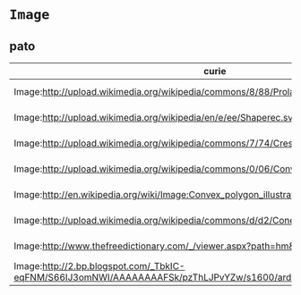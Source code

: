 # `Image`

## pato

| curie                                                                                                |   usages | nodes                                                                                                             |
|------------------------------------------------------------------------------------------------------|----------|-------------------------------------------------------------------------------------------------------------------|
| Image:http://upload.wikimedia.org/wikipedia/commons/8/88/ProlateSpheroid.png                         |        1 | [http://purl.obolibrary.org/obo/PATO:0001866](https://bioregistry.io/http://purl.obolibrary.org/obo/PATO:0001866) |
| Image:http://upload.wikimedia.org/wikipedia/en/e/ee/Shaperec.svg                                     |        1 | [http://purl.obolibrary.org/obo/PATO:0001867](https://bioregistry.io/http://purl.obolibrary.org/obo/PATO:0001867) |
| Image:http://upload.wikimedia.org/wikipedia/commons/7/74/Crescent.svg                                |        1 | [http://purl.obolibrary.org/obo/PATO:0001870](https://bioregistry.io/http://purl.obolibrary.org/obo/PATO:0001870) |
| Image:http://upload.wikimedia.org/wikipedia/commons/0/06/Convex_polygon_illustration1.png            |        1 | [http://purl.obolibrary.org/obo/PATO:0002007](https://bioregistry.io/http://purl.obolibrary.org/obo/PATO:0002007) |
| Image:http://en.wikipedia.org/wiki/Image:Convex_polygon_illustration2.png                            |        1 | [http://purl.obolibrary.org/obo/PATO:0002008](https://bioregistry.io/http://purl.obolibrary.org/obo/PATO:0002008) |
| Image:http://upload.wikimedia.org/wikipedia/commons/d/d2/Cone_3d.png                                 |        1 | [http://purl.obolibrary.org/obo/PATO:0002021](https://bioregistry.io/http://purl.obolibrary.org/obo/PATO:0002021) |
| Image:http://www.thefreedictionary.com/_/viewer.aspx?path=hm&name=A4bicovx                           |        1 | [http://purl.obolibrary.org/obo/PATO:0002040](https://bioregistry.io/http://purl.obolibrary.org/obo/PATO:0002040) |
| Image:http://2.bp.blogspot.com/_TbkIC-eqFNM/S66IJ3omNWI/AAAAAAAAFSk/pzThLJPvYZw/s1600/ard-detail.gif |        1 | [http://purl.obolibrary.org/obo/PATO:0002534](https://bioregistry.io/http://purl.obolibrary.org/obo/PATO:0002534) |
